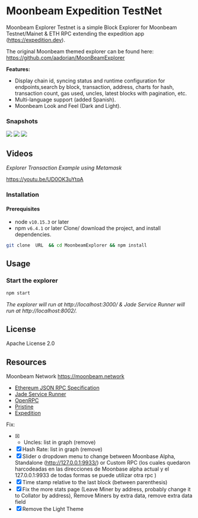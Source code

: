 # Moonbeam Expedition TestNet


<!-- about the project -->


Moonbeam Explorer Testnet is a simple Block Explorer for Moonbeam Testnet/Mainet & ETH RPC extending the expedition app (https://expedition.dev).

The original Moonbeam themed explorer can be found here: https://github.com/aadorian/MoonBeamExplorer



<!--features-->
**Features:**
- Display chain id, syncing status and runtime configuration for endpoints,search by block, transaction, address, charts for hash, transaction count, gas used, uncles, latest blocks with pagination, etc.
- Multi-language support (added Spanish).
- Moonbeam Look and Feel (Dark and Light).

### Snapshots

![](https://i.imgur.com/RxppmId.png)
![](https://i.imgur.com/6LJJUzZ.png)
![](https://i.imgur.com/MvsmETc.png)


<!-- videos-->
## Videos



*Explorer Transaction Example using Metamask*

https://youtu.be/UD0OK3uYtqA






### Installation

#### Prerequisites
- node `v10.15.3` or later
- npm `v6.4.1` or later
Clone/ download the project, and install dependencies.
```bash
git clone  URL  && cd MoonbeamExplorer && npm install
```

<!-- example usage, screen shots, demos -->
## Usage

### Start the explorer
```bash
npm start
```
*The explorer will run at http://localhost:3000/ & Jade Service Runner will run at http://localhost:8002/.*



## License
Apache License 2.0

<!-- references and additional resources  -->
## Resources

Moonbeam Network https://moonbeam.network
- [Ethereum JSON RPC Specification](https://github.com/etclabscore/ethereum-json-rpc-specification)
- [Jade Service Runner](https://github.com/etclabscore/jade-service-runner)
- [OpenRPC](https://open-rpc.org)
- [Pristine](https://github.com/etclabscore/pristine)
- [Expedition](https://github.com/etclabscore/expedition.git)


Fix: 
- [x] - Uncles: list in graph (remove)
- [x]   Hash Rate: list in graph (remove)
- [x] Slider o dropdown menu to change between Moonbase Alpha, Standalone (http://127.0.0.1:9933/) or Custom RPC (los cuales quedaron harcodeadas en las direcciones de Moonbase alpha actual y el  127.0.0.1:9933 de todas formas se puede utilizar otra rpc )
- [x]   Time stamp relative to the last block (between parenthesis)
- [x]  Fix the more stats page (Leave Miner by address, probably change it to Collator by address), Remove Miners by extra data, remove extra data field
- [x] Remove the Light Theme
